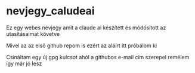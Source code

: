 # nevjegy_caludeai
Ez egy webes névjegy amit a claude ai készített és módósított az utasításaimat követve

Mivel az az első github repom is ezért az aláírt itt próbálom ki

Csináltam egy új gpg kulcsot ahól a githubos e-mail cím szerepel remélem így már jó lesz

